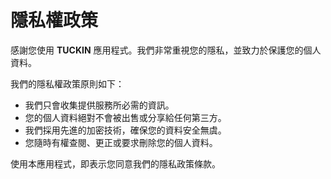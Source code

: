 # 隱私權政策

感謝您使用 **TUCKIN** 應用程式。我們非常重視您的隱私，並致力於保護您的個人資料。

我們的隱私權政策原則如下：

* 我們只會收集提供服務所必需的資訊。
* 您的個人資料絕對不會被出售或分享給任何第三方。
* 我們採用先進的加密技術，確保您的資料安全無虞。
* 您隨時有權查閱、更正或要求刪除您的個人資料。

使用本應用程式，即表示您同意我們的隱私政策條款。